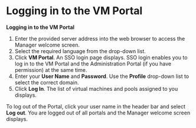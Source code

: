 # Logging in to the VM Portal

**Logging in to the VM Portal**
   
1. Enter the provided server address into the web browser to access the Manager welcome screen. 
2. Select the required language from the drop-down list.
3. Click **VM Portal**. An SSO login page displays. SSO login enables you to log in to the VM Portal and the Administration Portal (if you have permission) at the same time.
4. Enter your **User Name** and **Password**. Use the **Profile** drop-down list to select the correct domain.
5. Click **Log In**. The list of virtual machines and pools assigned to you displays.

To log out of the Portal, click your user name in the header bar and select **Log out**. You are logged out of all portals and the Manager welcome screen displays. 
